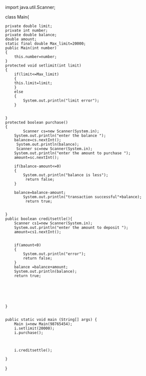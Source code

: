 

import java.util.Scanner;

class Main{
    
    private double limit;
    private int number;
    private double balance;
    double amount;
    static final double Max_limit=20000;
    public Main(int number)
    {
        this.number=number;
    }
    protected void setlimit(int limit)
    {
        if(limit<=Max_limit)
        {
        this.limit=limit;
        }
        else 
        {
            System.out.println("limit error");
        }
        
        
    }
    protected boolean purchase()
    {
        	Scanner cs=new Scanner(System.in);
        System.out.println("enter the balance ");
        balance=cs.nextInt();
         System.out.println(balance);
         Scanner sc=new Scanner(System.in);
        System.out.println("enter the amount to purchase ");
        amount=sc.nextInt();
       
        if(balance-amount<=0)
        {
            System.out.println("balance is less");
             return false;
        }
       
        balance=balance-amount;
            System.out.println("transaction successful"+balance);
             return true;
        
       
    }
    public boolean creditsettle(){
        Scanner cs1=new Scanner(System.in);
        System.out.println("enter the amount to deposit ");
        amount=cs1.nextInt();
         
        	
        if(amount<0)
        {
            System.out.println("error");
            return false;
        }
        balance =balance+amount;
        System.out.println(balance);
        return true;
        
        
        
        
        
        
    }
    

	public static void main (String[] args) {
		Main i=new Main(98765454);
		i.setlimit(20000);
		i.purchase();
	
		
	
		i.creditsettle();
		
	}
}
